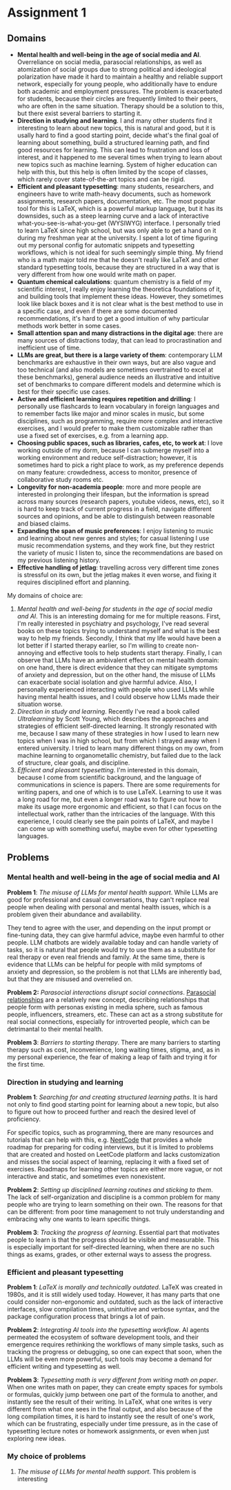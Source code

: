 # Assignment 1
## Domains
+ **Mental health and well-being in the age of social media and AI**.
  Overreliance on social media, parasocial relationships, as well as atomization of
  social groups due to strong political and ideological polarization have made it hard
  to maintain a healthy and reliable support network, especially for young people, who
  additionally have to endure both academic and employment pressures. The problem is
  exacerbated for students, because their circles are frequently limited to their
  peers, who are often in the same situation. Therapy should be a solution to this,
  but there exist several barriers to starting it.
+ **Direction in studying and learning**. I and many other students find it interesting
  to learn about new topics, this is natural and good, but it is usally hard to find a
  good starting point, decide what's the final goal of learning about something, build
  a structured learning path, and find good resources for learning. This can lead to
  frustration and loss of interest, and it happened to me several times when trying to
  learn about new topics such as machine learning. System of higher education can help
  with this, but this help is often limited by the scope of classes, which rarely
  cover state-of-the-art topics and can be rigid.
+ **Efficient and pleasant typesetting**: many students, researchers, and
  engineers have to write math-heavy documents, such as homework assignments, research
  papers, documentation, etc. The most popular tool for this is LaTeX, which is a
  powerful markup language, but it has its downsides, such as a steep learning curve
  and a lack of interactive what-you-see-is-what-you-get (WYSIWYG) interface. I
  personally tried to learn LaTeX since high school, but was only able to get a hand
  on it during my freshman year at the university. I spent a lot of time figuring out
  my personal config for automatic snippets and typesetting workflows, which is not
  ideal for such seemingly simple thing. My friend who is a math major told me that he
  doesn't really like LaTeX and other standard typesetting tools, because they are
  structured in a way that is very different from how one would write math on paper.
+ **Quantum chemical calculations**: quantum chemistry is a field of my scientific
  interest, I really enjoy learning the theoretica foundations of it, and building
  tools that implement these ideas. However, they sometimes look like black boxes and
  it is not clear what is the best method to use in a specific case, and even if there
  are some documented recommendations, it's hard to get a good intuition of why
  particular methods work better in some cases.
+ **Small attention span and many distractions in the digital age**: there are many
  sources of distractions today, that can lead to procrastination and inefficient use
  of time.
+ **LLMs are great, but there is a large variety of them**: contemporary LLM
  benchmarks are exhaustive in their own ways, but are also vague and too technical
  (and also models are sometimes overtrained to excel at these benchmarks), general
  audience needs an illustrative and intuitive set of benchmarks to compare different
  models and determine which is best for their specific use cases.
+ **Active and efficient learning requires repetition and drilling**: I personally use
  flashcards to learn vocabulary in foreign languages and to remember facts like
  major and minor scales in music, but some disciplines, such as programming, require
  more complex and interactive exercises, and I would prefer to make them
  customizable rather than use a fixed set of exercises, e.g. from a learning app.
+ **Choosing public spaces, such as libraries, cafes, etc, to work at**: I love
  working outside of my dorm, because I can submerge myself into a working environment
  and reduce self-distraction; however, it is sometimes hard to pick a right place to
  work, as my preference depends on many feature: crowdedness, access to monitor,
  presence of collaborative study rooms etc.
+ **Longevity for non-academia people**: more and more people are interested in
  prolonging their lifespan, but the information is spread across many sources
  (research papers, youtube videos, news, etc), so it is hard to keep track of current
  progress in a field, navigate different sources and opinions, and be able to
  distinguish between reasonable and biased claims.
+ **Expanding the span of music preferences**: I enjoy listening to music and learning
  about new genres and styles; for casual listening I use music recommendation
  systems, and they work fine, but they restrict the variety of music I listen to,
  since the recommendations are based on my previous listening history.
+ **Effective handling of jetlag**: travelling across very different time zones is
  stressful on its own, but the jetlag makes it even worse, and fixing it requires
  disciplined effort and planning.

My domains of choice are:
1. *Mental health and well-being for students in the age of social media and AI*. This
   is an interesting domaing for me for multiple reasons. First, I'm really interested
   in psychiatry and psychology, I've read several books on these topics trying to
   understand myself and what is the best way to help my friends. Secondly, I think
   that my life would have been a lot better if I started therapy earlier, so I'm
   willing to create non-annoying and effective tools to help students start therapy.
   Finally, I can observe that LLMs have an ambivalent effect on mental health domain:
   on one hand, there is direct evidence that they can mitigate symptoms of anxiety and
   depression, but on the other hand, the misuse of LLMs can exacerbate social
   isolation and give harmful advice. Also, I personally experienced interacting with
   people who used LLMs while having mental health issues, and I could observe how
   LLMs made their situation worse.
2. *Direction in study and learning*. Recently I've read a book called *Ultralearning* by
   Scott Young, which describes the approaches and strategies of efficient
   self-directed learning. It strongly resonated with me, because I saw many of these
   strategies in how I used to learn new topics when I was in high school, but from
   which I strayed away when I entered university. I tried to learn many different
   things on my own, from machine learning to organometallic chemistry, but failed due
   to the lack of structure, clear goals, and discipline.
3. *Efficient and pleasant typesetting*. I'm interested in this domain, because I come
   from scientific background, and the language of communications in science is
   papers. There are some requirements for writing papers, and one of which is to use
   LaTeX. Learning to use it was a long road for me, but even a longer road was to
   figure out how to make its usage more ergonomic and efficient, so that I can focus
   on the intellectual work, rather than the intricacies of the language. With this
   experience, I could clearly see the pain points of LaTeX, and maybe I can come up
   with something useful, maybe even for other typesetting languages.

## Problems
### Mental health and well-being in the age of social media and AI
**Problem 1**: *The misuse of LLMs for mental health support*. While LLMs are good for
professional and casual conversations, thay can't replace real people when dealing
with personal and mental health issues, which is a problem given their abundance and
availability.

They tend to agree with
the user, and depending on the input prompt or fine-tuning data, they can give
harmful advice, maybe even harmful to other people. LLM chatbots are widely available
today and can handle variety of tasks, so it is natural that people would try to use
them as a substitute for real therapy or even real friends and family. At the same
time, there is evidence that LLMs can be helpful for people with mild symptoms of
anxiety and depression, so the problem is not that LLMs are inherently bad, but that
they are misused and overrelied on.

**Problem 2:** *Parasocial interactions disrupt social connections*.
[Parasocial relationships](https://en.wikipedia.org/wiki/Parasocial_interaction) are
a relatively new concept, describing relationships that people form with personas
existing in media sphere, such as famous people, influencers, streamers, etc. These
can act as a strong substitute for real social connections, especially for introverted
people, which can be detrimantal to their mental health.

**Problem 3**: *Barriers to starting therapy*.
There are many barriers to starting therapy such as cost, inconvenience, long waiting
times, stigma, and, as in my personal experience, the fear of making a leap of faith
and trying it for the first time.

### Direction in studying and learning
**Problem 1**: *Searching for and creating structured learning paths*.
It is hard not only to find good starting point for learning about a new topic, but
also to figure out how to proceed further and reach the desired level of proficiency.

For specific topics, such as programming, there are many resources and tutorials that
can help with this, e.g. [NeetCode](https://neetcode.io/) that provides a whole
roadmap for preparing for coding interviews, but it is limited to problems that are
created and hosted on LeetCode platform and lacks customization and misses the social
aspect of learning, replacing it with a fixed set of exercises. Roadmaps for learning
other topics are either more vague, or not interactive and static, and sometimes even
nonexistent.

**Problem 2**: *Setting up disciplined learning routines and sticking to them*.
The lack of self-organization and discipline is a common problem for many people who
are trying to learn something on their own. The reasons for that can be different:
from poor time management to not truly understanding and embracing why one wants to
learn specific things.

**Problem 3**: *Tracking the progress of learning*.
Essential part that motivates people to learn is that the progress should be visible
and measurable. This is especially important for self-directed learning, when there
are no such things as exams, grades, or other external ways to assess the progress.

### Efficient and pleasant typesetting
**Problem 1**: *LaTeX is morally and technically outdated*.
LaTeX was created in 1980s, and it is still widely used today. However, it has many
parts that one could consider non-ergonomic and outdated, such as the lack of
interactive interfaces, slow compilation times, unintuitive and verbose syntax, and
the package configuration process that brings a lot of pain.

**Problem 2**: *Integrating AI tools into the typesetting workflow*.
AI agents permeated the ecosystem of software development tools, and their emergence
requires rethinking the workflows of many simple tasks, such as tracking the progress
or debugging, so one can expect that soon, when the LLMs will be even more powerful,
such tools may become a demand for efficient writing and typesetting as well.

**Problem 3**: *Typesetting math is very different from writing math on paper*.
When one writes math on paper, they can create empty spaces for symbols or formulas,
quickly jump between one part of the formula to another, and instantly see the result
of their writing. In LaTeX, what one writes is very different from what one sees in
the final output, and also because of the long compilation times, it is hard to
instantly see the result of one's work, which can be frustrating, especially under
time pressure, as in the case of typesetting lecture notes or homework assignments, or
even when just exploring new ideas.

### My choice of problems
1. *The misuse of LLMs for mental health support*. This problem is interesting
